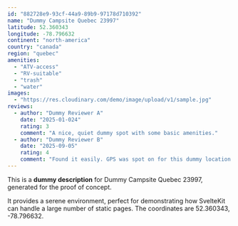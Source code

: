 ```yaml
---
id: "882728e9-93cf-44a9-89b9-97178d710392"
name: "Dummy Campsite Quebec 23997"
latitude: 52.360343
longitude: -78.796632
continent: "north-america"
country: "canada"
region: "quebec"
amenities:
  - "ATV-access"
  - "RV-suitable"
  - "trash"
  - "water"
images:
  - "https://res.cloudinary.com/demo/image/upload/v1/sample.jpg"
reviews:
  - author: "Dummy Reviewer A"
    date: "2025-01-024"
    rating: 3
    comment: "A nice, quiet dummy spot with some basic amenities."
  - author: "Dummy Reviewer B"
    date: "2025-09-05"
    rating: 4
    comment: "Found it easily. GPS was spot on for this dummy location."
---
```


This is a **dummy description** for Dummy Campsite Quebec 23997, generated for the proof of concept.

It provides a serene environment, perfect for demonstrating how SvelteKit can handle a large number of static pages. The coordinates are 52.360343, -78.796632.
